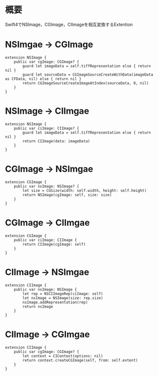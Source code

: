 <!-- title:Swift：CGImage ←→ NSImage ←→ CIImage【変換Extension】 -->
# 概要
Swift4でNSImage，CGImage，CIImageを相互変換するExtention

# NSImgae → CGImage

```swift:
extension NSImage {
    public var cgImage: CGImage? {
        guard let imageData = self.tiffRepresentation else { return nil }
        guard let sourceData = CGImageSourceCreateWithData(imageData as CFData, nil) else { return nil }
        return CGImageSourceCreateImageAtIndex(sourceData, 0, nil)
    }
}
```

# NSImage → CIImgae

```swift:
extension NSImage {
    public var ciImage: CIImage? {
        guard let imageData = self.tiffRepresentation else { return nil }
        return CIImage(data: imageData)
    }
}
```

# CGImage → NSImgae

```swift:
extension CGImage {
    public var nsImage: NSImage? {
        let size = CGSize(width: self.width, height: self.height)
        return NSImage(cgImage: self, size: size)
    }
}
```

# CGImage → CIImgae

```swift:
extension CGImage {
    public var ciImage: CIImage {
        return CIImage(cgImage: self)
    }
}
```

# CIImage → NSImgae

```swift:
extension CIImage {
    public var nsImage: NSImage {
        let rep = NSCIImageRep(ciImage: self)
        let nsImage = NSImage(size: rep.size)
        nsImage.addRepresentation(rep)
        return nsImage
    }
}
```

# CIImage → CGImgae

```swift:
extension CIImage {
    public var cgImage: CGImage? {
        let context = CIContext(options: nil)
        return context.createCGImage(self, from: self.extent)
    }
}
```
